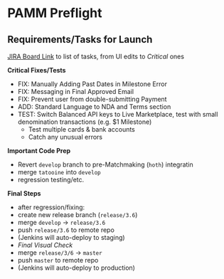# PAMM Preflight
## Requirements/Tasks for Launch

[JIRA Board Link](https://theidealists.atlassian.net/secure/RapidBoard.jspa?rapidView=1&selectedIssue=NEW-2835&sprint=69) to list of tasks, from UI edits to _Critical_ ones


**Critical Fixes/Tests**

* FIX: Manually Adding Past Dates in Milestone Error
* FIX: Messaging in Final Approved Email
* FIX: Prevent user from double-submitting Payment
* ADD: Standard Language to NDA and Terms section
* TEST: Switch Balanced API keys to Live Marketplace, test with small denomination transactions (e.g. $1 Milestone)
    * Test multiple cards & bank accounts
    * Catch any unusual errors

**Important Code Prep**

* Revert `develop` branch to pre-Matchmaking (`hoth`) integratin
* merge `tatooine` into `develop`
* regression testing/etc.

**Final Steps**

* after regression/fixing:
* create new release branch (`release/3.6`)
* merge `develop` -> `release/3.6`
* push `release/3.6` to remote repo
* (Jenkins will auto-deploy to staging)
* _Final Visual Check_
* merge `release/3/6` -> `master`
* push `master` to remote repo
* (Jenkins will auto-deploy to production)




